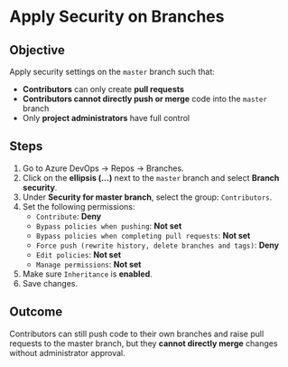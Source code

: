 # Apply Security on Branches

## Objective

Apply security settings on the `master` branch such that:
- **Contributors** can only create **pull requests**
- **Contributors cannot directly push or merge** code into the `master` branch
- Only **project administrators** have full control

## Steps

1. Go to Azure DevOps → Repos → Branches.
2. Click on the **ellipsis (...)** next to the `master` branch and select **Branch security**.
3. Under **Security for master branch**, select the group: `Contributors`.
4. Set the following permissions:
   - `Contribute`: **Deny**
   - `Bypass policies when pushing`: **Not set**
   - `Bypass policies when completing pull requests`: **Not set**
   - `Force push (rewrite history, delete branches and tags)`: **Deny**
   - `Edit policies`: **Not set**
   - `Manage permissions`: **Not set**
5. Make sure `Inheritance` is **enabled**.
6. Save changes.

## Outcome

Contributors can still push code to their own branches and raise pull requests to the master branch, but they **cannot directly merge** changes without administrator approval.
